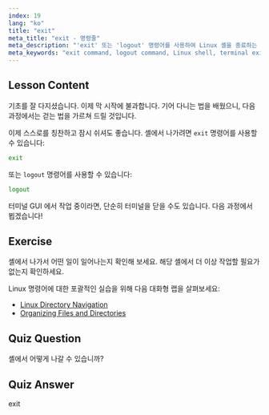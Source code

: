 ```yaml
---
index: 19
lang: "ko"
title: "exit"
meta_title: "exit - 명령줄"
meta_description: "'exit' 또는 'logout' 명령어를 사용하여 Linux 셸을 종료하는 방법을 배우세요. 초보자를 위한 기본적인 셸 탐색을 이해하세요. 오늘 Linux 여정을 시작하세요!"
meta_keywords: "exit command, logout command, Linux shell, terminal exit, Linux basics, beginner Linux, Linux tutorial"
---
```


## Lesson Content

기초를 잘 다지셨습니다. 이제 막 시작에 불과합니다. 기어 다니는 법을 배웠으니, 다음 과정에서는 걷는 법을 가르쳐 드릴 것입니다.

이제 스스로를 칭찬하고 잠시 쉬셔도 좋습니다. 셸에서 나가려면 `exit` 명령어를 사용할 수 있습니다:

```bash
exit
```

또는 `logout` 명령어를 사용할 수 있습니다:

```bash
logout
```

터미널 GUI 에서 작업 중이라면, 단순히 터미널을 닫을 수도 있습니다. 다음 과정에서 뵙겠습니다!

## Exercise

셸에서 나가서 어떤 일이 일어나는지 확인해 보세요. 해당 셸에서 더 이상 작업할 필요가 없는지 확인하세요.

Linux 명령어에 대한 포괄적인 실습을 위해 다음 대화형 랩을 살펴보세요:

- [Linux Directory Navigation](https://labex.io/ko/labs/linux-directory-navigation-387844)
- [Organizing Files and Directories](https://labex.io/ko/labs/linux-organizing-files-and-directories-387877)

## Quiz Question

셸에서 어떻게 나갈 수 있습니까?

## Quiz Answer

exit
